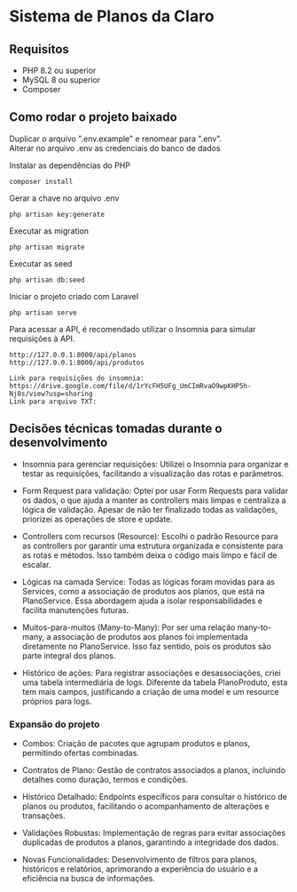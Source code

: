 # Sistema de Planos da Claro

## Requisitos

* PHP 8.2 ou superior
* MySQL 8 ou superior
* Composer

## Como rodar o projeto baixado

Duplicar o arquivo ".env.example" e renomear para ".env".<br>
Alterar no arquivo .env as credenciais do banco de dados<br>

Instalar as dependências do PHP
```
composer install
```

Gerar a chave no arquivo .env
```
php artisan key:generate
```

Executar as migration
```
php artisan migrate
```

Executar as seed
```
php artisan db:seed
```

Iniciar o projeto criado com Laravel
```
php artisan serve
```

Para acessar a API, é recomendado utilizar o Insomnia para simular requisições à API.
```
http://127.0.0.1:8000/api/planos
http://127.0.0.1:8000/api/produtos

Link para requisições do insomnia: https://drive.google.com/file/d/1rYcFH5UFg_UmCImRvaO9wpKHP5h-Nj0s/view?usp=sharing
Link para arquivo TXT:
```
## Decisões técnicas tomadas durante o desenvolvimento

* Insomnia para gerenciar requisições: Utilizei o Insomnia para organizar e testar as requisições, facilitando a visualização das rotas e parâmetros.

* Form Request para validação: Optei por usar Form Requests para validar os dados, o que ajuda a manter as controllers mais limpas e centraliza a lógica de validação. Apesar de não ter finalizado todas as validações, priorizei as operações de store e update.

* Controllers com recursos (Resource): Escolhi o padrão Resource para as controllers por garantir uma estrutura organizada e consistente para as rotas e métodos. Isso também deixa o código mais limpo e fácil de escalar.

* Lógicas na camada Service: Todas as lógicas foram movidas para as Services, como a associação de produtos aos planos, que está na PlanoService. Essa abordagem ajuda a isolar responsabilidades e facilita manutenções futuras.

* Muitos-para-muitos (Many-to-Many): Por ser uma relação many-to-many, a associação de produtos aos planos foi implementada diretamente no PlanoService. Isso faz sentido, pois os produtos são parte integral dos planos.

* Histórico de ações: Para registrar associações e desassociações, criei uma tabela intermediária de logs. Diferente da tabela PlanoProduto, esta tem mais campos, justificando a criação de uma model e um resource próprios para logs.

### Expansão do projeto

* Combos: Criação de pacotes que agrupam produtos e planos, permitindo ofertas combinadas.

* Contratos de Plano: Gestão de contratos associados a planos, incluindo detalhes como duração, termos e condições.

* Histórico Detalhado: Endpoints específicos para consultar o histórico de planos ou produtos, facilitando o acompanhamento de alterações e transações.

* Validações Robustas: Implementação de regras para evitar associações duplicadas de produtos a planos, garantindo a integridade dos dados.

* Novas Funcionalidades: Desenvolvimento de filtros para planos, históricos e relatórios, aprimorando a experiência do usuário e a eficiência na busca de informações.
